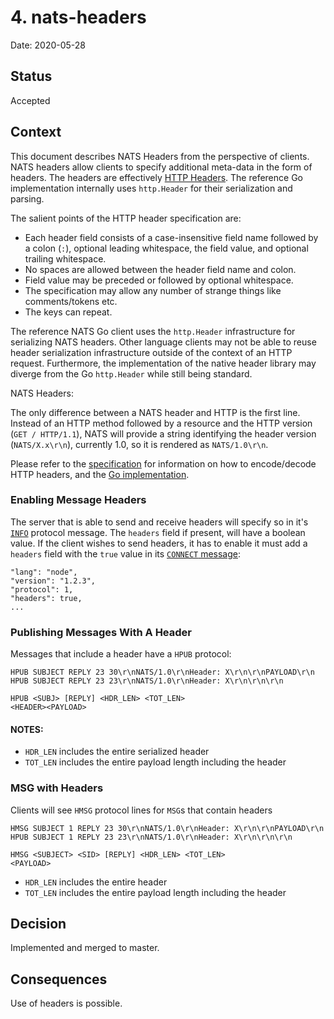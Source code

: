 # 4. nats-headers

Date: 2020-05-28

## Status

Accepted

## Context

This document describes NATS Headers from the perspective of clients. NATS headers allow clients to specify additional meta-data in the form of headers. The headers are effectively [HTTP Headers](https://tools.ietf.org/html/rfc7230#section-3.2). The reference Go implementation internally uses `http.Header` for their serialization and parsing.

The salient points of the HTTP header specification are:

- Each header field consists of a case-insensitive field name followed by a colon (`:`), optional leading whitespace, the field value, and optional trailing whitespace.
- No spaces are allowed between the header field name and colon.
- Field value may be preceded or followed by optional whitespace.
- The specification may allow any number of strange things like comments/tokens etc.
- The keys can repeat.

The reference NATS Go client uses the `http.Header` infrastructure for serializing NATS headers. Other language clients may not be able to reuse header serialization infrastructure outside of the context of an HTTP request. Furthermore, the implementation of the native header library may diverge from the Go `http.Header` while still being standard. 

NATS Headers:

The only difference between a NATS header and HTTP is the first line. Instead of an HTTP method followed by a resource and the HTTP version (`GET / HTTP/1.1`), NATS will provide a string identifying the header version (`NATS/X.x\r\n`), currently 1.0, so it is rendered as `NATS/1.0\r\n`.

Please refer to the [specification](https://tools.ietf.org/html/rfc7230#section-3.2) for information on how to encode/decode HTTP headers, and the [Go implementation](https://golang.org/src/net/http/header.go).


### Enabling Message Headers

The server that is able to send and receive headers will specify so in it's [`INFO`](https://docs.nats.io/nats-protocol/nats-protocol#info) protocol message. The `headers` field if present, will have a boolean value. If the client wishes to send headers, it has to enable it must add a `headers` field with the `true` value in its [`CONNECT` message](https://docs.nats.io/nats-protocol/nats-protocol#connect):

```
"lang": "node",
"version": "1.2.3",
"protocol": 1,
"headers": true,
...
```

### Publishing Messages With A Header


Messages that include a header have a `HPUB` protocol:

```
HPUB SUBJECT REPLY 23 30\r\nNATS/1.0\r\nHeader: X\r\n\r\nPAYLOAD\r\n
HPUB SUBJECT REPLY 23 23\r\nNATS/1.0\r\nHeader: X\r\n\r\n\r\n

HPUB <SUBJ> [REPLY] <HDR_LEN> <TOT_LEN>
<HEADER><PAYLOAD>

```

#### NOTES:

- `HDR_LEN` includes the entire serialized header
- `TOT_LEN` includes the entire payload length including the header

### MSG with Headers

Clients will see `HMSG` protocol lines for `MSG`s that contain headers

```
HMSG SUBJECT 1 REPLY 23 30\r\nNATS/1.0\r\nHeader: X\r\n\r\nPAYLOAD\r\n
HPUB SUBJECT 1 REPLY 23 23\r\nNATS/1.0\r\nHeader: X\r\n\r\n\r\n

HMSG <SUBJECT> <SID> [REPLY] <HDR_LEN> <TOT_LEN>
<PAYLOAD>
```

- `HDR_LEN` includes the entire header
- `TOT_LEN` includes the entire payload length including the header


## Decision

Implemented and merged to master.

## Consequences

Use of headers is possible.
